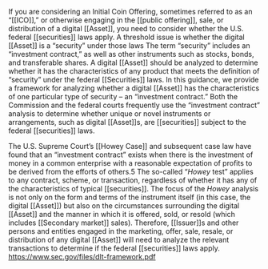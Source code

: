 
If you are considering an Initial Coin Offering, sometimes referred to as an “[[ICO]],” or otherwise engaging in the [[public offering]], sale, or distribution of a digital [[Asset]], you need to consider whether the U.S. federal [[securities]] laws apply. A threshold issue is whether the digital [[Asset]] is a “security” under those laws The term “security” includes an “investment contract,” as well as other instruments such as stocks, bonds, and transferable shares. A digital [[Asset]] should be analyzed to determine whether it has the characteristics of any product that meets the definition of “security” under the federal [[Securities]] laws. In this guidance, we provide a framework for analyzing whether a digital [[Asset]] has the characteristics of one particular type of security – an “investment contract.” Both the Commission and the federal courts frequently use the “investment contract” analysis to determine whether unique or novel instruments or arrangements, such as digital [[Asset]]s, are [[securities]] subject to the federal [[securities]] laws.

The U.S. Supreme Court’s [[Howey Case]] and subsequent case law have found that an
“investment contract” exists when there is the investment of money in a common enterprise with a reasonable expectation of profits to be derived from the efforts of others.5 The so-called “_Howey_ test” applies to any contract, scheme, or transaction, regardless of whether it has any of the characteristics of typical [[securities]]. The focus of the _Howey_ analysis is not only on the form and terms of the instrument itself (in this case, the digital [[Asset]]) but also on the circumstances surrounding the digital [[Asset]] and the manner in which it is offered, sold, or resold (which includes [[Secondary market]] sales). Therefore, [[Issuer]]s and other persons and entities engaged in the marketing, offer, sale, resale, or distribution of any digital [[Asset]] will need to analyze the relevant transactions to determine if the federal [[securities]] laws apply.
https://www.sec.gov/files/dlt-framework.pdf